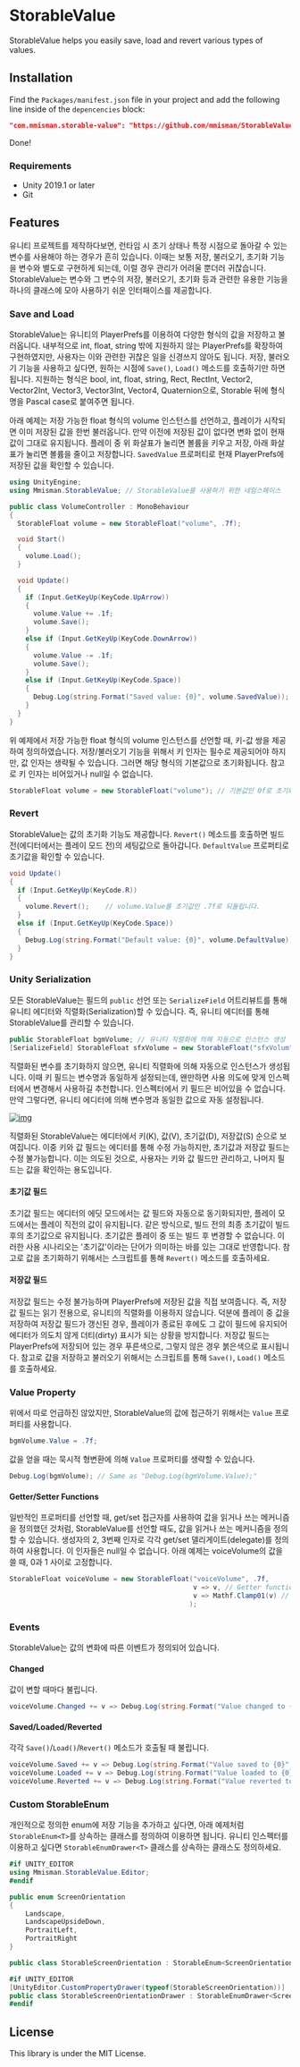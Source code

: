 # StorableValue

StorableValue helps you easily save, load and revert various types of values.

## Installation

Find the `Packages/manifest.json` file in your project and add the following line inside of the `depencencies` block:

```json
"com.mmisman.storable-value": "https://github.com/mmisman/StorableValue.git"
```

Done!

### Requirements

- Unity 2019.1 or later
- Git

## Features

유니티 프로젝트를 제작하다보면, 런타임 시 초기 상태나 특정 시점으로 돌아갈 수 있는 변수를 사용해야 하는 경우가 흔히 있습니다. 이때는 보통 저장, 불러오기, 초기화 기능을 변수와 별도로 구현하게 되는데, 이럴 경우 관리가 어려울 뿐더러 귀찮습니다. StorableValue는 변수와 그 변수의 저장, 불러오기, 초기화 등과 관련한 유용한 기능을 하나의 클래스에 모아 사용하기 쉬운 인터패이스를 제공합니다.

### Save and Load

StorableValue는 유니티의 PlayerPrefs를 이용하여 다양한 형식의 값을 저장하고 불러옵니다. 내부적으로 int, float, string 밖에 지원하지 않는 PlayerPrefs를 확장하여 구현하였지만, 사용자는 이와 관련한 귀찮은 일을 신경쓰지 않아도 됩니다. 저장, 불러오기 기능을 사용하고 싶다면, 원하는 시점에 `Save()`, `Load()` 메소드를 호출하기만 하면 됩니다. 지원하는 형식은 bool, int, float, string, Rect, RectInt, Vector2, Vector2Int, Vector3, Vector3Int, Vector4, Quaternion으로, Storable 뒤에 형식명을 Pascal case로 붙여주면 됩니다.

아래 예제는 저장 가능한 float 형식의 volume 인스턴스를 선언하고, 플레이가 시작되면 이미 저장된 값을 한번 불러옵니다. 만약 이전에 저장된 값이 없다면 변화 없이 현재 값이 그대로 유지됩니다. 플레이 중 위 화살표가 눌리면 볼륨을 키우고 저장, 아래 화살표가 눌리면 볼륨을 줄이고 저장합니다. `SavedValue` 프로퍼티로 현재 PlayerPrefs에 저장된 값을 확인할 수 있습니다.

```c#
using UnityEngine;
using Mmisman.StorableValue; // StorableValue를 사용하기 위한 네임스페이스

public class VolumeController : MonoBehaviour
{
  StorableFloat volume = new StorableFloat("volume", .7f);

  void Start()
  {
    volume.Load();
  }

  void Update()
  {
    if (Input.GetKeyUp(KeyCode.UpArrow))
    {
      volume.Value += .1f;
      volume.Save();
    }
    else if (Input.GetKeyUp(KeyCode.DownArrow))
    {
      volume.Value -= .1f;
      volume.Save();
    }
    else if (Input.GetKeyUp(KeyCode.Space))
    {
      Debug.Log(string.Format("Saved value: {0}", volume.SavedValue));
    }
  }
}
```

위 예제에서 저장 가능한 float 형식의 volume 인스턴스를 선언할 때, 키-값 쌍을 제공하여 정의하였습니다. 저장/불러오기 기능을 위해서 키 인자는 필수로 제공되어야 하지만, 값 인자는 생략될 수 있습니다. 그러면 해당 형식의 기본값으로 초기화됩니다. 참고로 키 인자는 비어있거나 null일 수 없습니다.

```c#
StorableFloat volume = new StorableFloat("volume"); // 기본값인 0f로 초기화
```

### Revert

StorableValue는 값의 초기화 기능도 제공합니다. `Revert()` 메소드를 호출하면 빌드 전(에디터에서는 플레이 모드 전)의 세팅값으로 돌아갑니다. `DefaultValue` 프로퍼티로 초기값을 확인할 수 있습니다.

```c#
void Update()
{
  if (Input.GetKeyUp(KeyCode.R))
  {
    volume.Revert();	// volume.Value를 초기값인 .7f로 되돌립니다.
  }
  else if (Input.GetKeyUp(KeyCode.Space))
  {
    Debug.Log(string.Format("Default value: {0}", volume.DefaultValue));
  }
}
```

### Unity Serialization

모든 StorableValue는 필드의 `public` 선언 또는 `SerializeField` 어트리뷰트를 통해 유니티 에디터와 직렬화(Serialization)할 수 있습니다. 즉, 유니티 에디터를 통해 StorableValue를 관리할 수 있습니다.

```c#
public StorableFloat bgmVolume; // 유니티 직렬화에 의해 자동으로 인스턴스 생성
[SerializeField] StorableFloat sfxVolume = new StorableFloat("sfxVolum", .7f);
```

직렬화된 변수를 초기화하지 않으면, 유니티 직렬화에 의해 자동으로 인스턴스가 생성됩니다. 이때 키 필드는 변수명과 동일하게 설정되는데, 왠만하면 사용 의도에 맞게 인스펙터에서 변경해서 사용하길 추천합니다. 인스펙터에서 키 필드은 비어있을 수 없습니다. 만약 그렇다면, 유니티 에디터에 의해 변수명과 동일한 값으로 자동 설정됩니다.

[![img](./Docs/VolumeController.png?raw=true)](./Docs/VolumeController.png)

직렬화된 StorableValue는 에디터에서 키(K), 값(V), 초기값(D), 저장값(S) 순으로 보여집니다. 이중 키와 값 필드는 에디터를 통해 수정 가능하지만, 초기값과 저장값 필드는 수정 불가능합니다. 이는 의도된 것으로, 사용자는 키와 값 필드만 관리하고, 나머지 필드는 값을 확인하는 용도입니다.

#### 초기값 필드

초기값 필드는 에디터의 에딧 모드에서는 값 필드와 자동으로 동기화되지만, 플레이 모드에서는 플레이 직전의 값이 유지됩니다. 같은 방식으로, 빌드 전의 최종 초기값이 빌드 후의 초기값으로 유지됩니다. 초기값은 플레이 중 또는 빌드 후 변경할 수 없습니다. 이러한 사용 시나리오는 '초기값'이라는 단어가 의미하는 바를 있는 그대로 반영합니다. 참고로 값을 초기화하기 위해서는 스크립트를 통해 `Revert()` 메소드를 호출하세요.

#### 저장값 필드

저장값 필드는 수정 불가능하며 PlayerPrefs에 저장된 값을 직접 보여줍니다. 즉, 저장값 필드는 읽기 전용으로, 유니티의 직렬화를 이용하지 않습니다. 덕분에 플레이 중 값을 저장하여 저장값 필드가 갱신된 경우, 플레이가 종료된 후에도 그 값이 필드에 유지되어 에디터가 의도치 않게 더티(dirty) 표시가 되는 상황을 방지합니다. 저장값 필드는 PlayerPrefs에 저장되어 있는 경우 푸른색으로, 그렇지 않은 경우 붉은색으로 표시됩니다. 참고로 값을 저장하고 불러오기 위해서는 스크립트를 통해 `Save()`, `Load()` 메소드를 호출하세요.

### Value Property

위에서 따로 언급하진 않았지만, StorableValue의 값에 접근하기 위해서는 `Value` 프로퍼티를 사용합니다.

```c#
bgmVolume.Value = .7f;
```

값을 얻을 때는 묵시적 형변환에 의해 `Value` 프로퍼티를 생략할 수 있습니다.

```c#
Debug.Log(bgmVolume); // Same as "Debug.Log(bgmVolume.Value);"
```

#### Getter/Setter Functions

일반적인 프로퍼티를 선언할 때, get/set 접근자를 사용하여 값을 읽거나 쓰는 메커니즘을 정의했던 것처럼, StorableValue를 선언할 때도, 값을 읽거나 쓰는 메커니즘을 정의할 수 있습니다. 생성자의 2, 3번째 인자로 각각 get/set 델리게이트(delegate)를 정의하여 사용합니다. 이 인자들은 null일 수 없습니다. 아래 예제는 voiceVolume의 값을 쓸 때, 0과 1 사이로 고정합니다.

```c#
StorableFloat voiceVolume = new StorableFloat("voiceVolume", .7f, 
                                              v => v, // Getter function
                                              v => Mathf.Clamp01(v) // Setter function
                                             );
```

### Events

StorableValue는 값의 변화에 따른 이벤트가 정의되어 있습니다.

#### Changed

값이 변할 때마다 불립니다.

```c#
voiceVolume.Changed += v => Debug.Log(string.Format("Value changed to {0}", v));
```

#### Saved/Loaded/Reverted

각각 `Save()`/`Load()`/`Revert()` 메소드가 호출될 때 불립니다.

```c#
voiceVolume.Saved += v => Debug.Log(string.Format("Value saved to {0}", v));
voiceVolume.Loaded += v => Debug.Log(string.Format("Value loaded to {0}", v));
voiceVolume.Reverted += v => Debug.Log(string.Format("Value reverted to {0}", v));
```

### Custom StorableEnum

개인적으로 정의한 enum에 저장 기능을 추가하고 싶다면, 아래 예제처럼 `StorableEnum<T>`를 상속하는 클래스를 정의하여 이용하면 됩니다. 유니티 인스펙터를 이용하고 싶다면 `StorableEnumDrawer<T>` 클래스를 상속하는 클래스도 정의하세요.

```c#
#if UNITY_EDITOR
using Mmisman.StorableValue.Editor;
#endif

public enum ScreenOrientation
{
	Landscape,
	LandscapeUpsideDown,
	PortraitLeft,
	PortraitRight
}

public class StorableScreenOrientation : StorableEnum<ScreenOrientation> { }

#if UNITY_EDITOR
[UnityEditor.CustomPropertyDrawer(typeof(StorableScreenOrientation))]
public class StorableScreenOrientationDrawer : StorableEnumDrawer<ScreenOrientation> { }
#endif
```

## License

This library is under the MIT License.